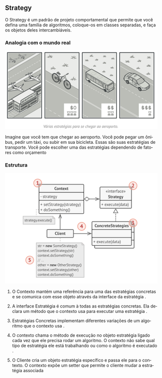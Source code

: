 ## Strategy

O Stra­tegy é um pa­drão de pro­jeto com­por­ta­men­tal que per­mite que você de­fina uma fa­mí­lia de al­go­rit­mos, co­lo­que-os em clas­ses se­pa­ra­das, e faça os ob­je­tos deles in­ter­cam­biá­veis.

### Ana­lo­gia com o mundo real

 ![](/strategy/sort-algorithms-strategy/image/image1.png) 

Ima­gine que você tem que che­gar ao ae­ro­porto. Você pode pegar um ôni­bus, pedir um táxi, ou subir em sua bi­ci­cleta. Essas são suas es­tra­té­gias de trans­porte. Você pode es­co­lher uma das es­tra­té­gias de­pen­dendo de fa­to­res como or­ça­mento

### Es­tru­tura

 ![](/strategy/sort-algorithms-strategy/image/image2.png) 
 
1. O Con­texto man­tém uma re­fe­rên­cia para uma das es­tra­té­gias con­cre­tas e se co­mu­nica com esse ob­jeto atra­vés da in­ter­face da estratégia . 

2. A in­ter­face Es­tra­té­gia é comum à todas as es­tra­té­gias con­cre­tas. Ela de­clara um mé­todo que o con­texto usa para exe­cu­tar uma estratégia .

3. Es­tra­té­gias Con­cre­tas im­ple­men­tam di­fe­ren­tes va­ri­a­ções de um al­go­ritmo que o con­texto usa . 

4. O con­texto chama o mé­todo de exe­cu­ção no ob­jeto es­tra­té­gia li­gado cada vez que ele pre­cisa rodar um al­go­ritmo. O con­texto não sabe qual tipo de es­tra­té­gia ele está tra­ba­lhando ou como o al­go­ritmo é executado . 

5. O Cli­ente cria um ob­jeto es­tra­té­gia es­pe­cí­fico e passa ele para o con­texto. O con­texto expõe um set­ter que per­mite o cli­ente mudar a es­tra­té­gia as­so­ci­ada
